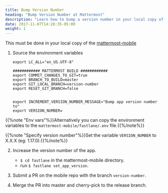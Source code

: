 ```yaml
---
title: Bump Version Number
heading: "Bump Version Number at Mattermost"
description: "Learn how to bump a version number in your local copy of mattermost-mobile."
date: 2017-11-07T14:28:35-05:00
weight: 1
---
```


This must be done in your local copy of the [mattermost-mobile](https://github.com/mattermost/mattermost-mobile)

1. Source the environment variables
    ```
    export LC_ALL="en_US.UTF-8"
    
    ############ MATTERMOST BUILD ############
    export COMMIT_CHANGES_TO_GIT=true
    export BRANCH_TO_BUILD=master
    export GIT_LOCAL_BRANCH=version-number
    export RESET_GIT_BRANCH=false
    
    
    export INCREMENT_VERSION_NUMBER_MESSAGE="Bump app version number to"
    export VERSION_NUMBER=
    ```
        
{{%note "Env vars"%}}Alternatively you can copy the environment variables to the `mattermost-mobile/fastlane/.env` file.{{%/note%}}

{{%note "Specify version number"%}}Set the variable `VERSION_NUMBER` to X.X.X (eg: 1.17.0).{{%/note%}}

2. Increase the version number of the app.
    - ``$ cd fastlane`` in the mattermost-mobile directory.
    - run ``$ fastlane set_app_version``.

3. Submit a PR on the mobile repo with the branch `version-number`.
  
4. Merge the PR into master and cherry-pick to the release branch.
